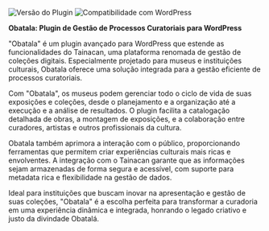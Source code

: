 ![Versão do Plugin](https://img.shields.io/badge/version-1.0.0-blue.svg)
![Compatibilidade com WordPress](https://img.shields.io/badge/WordPress-v5.7%2B-blue.svg)

**Obatala: Plugin de Gestão de Processos Curatoriais para WordPress**

"Obatala" é um plugin avançado para WordPress que estende as funcionalidades do Tainacan, uma plataforma renomada de gestão de coleções digitais. Especialmente projetado para museus e instituições culturais, Obatala oferece uma solução integrada para a gestão eficiente de processos curatoriais.

Com "Obatala", os museus podem gerenciar todo o ciclo de vida de suas exposições e coleções, desde o planejamento e a organização até a execução e a análise de resultados. O plugin facilita a catalogação detalhada de obras, a montagem de exposições, e a colaboração entre curadores, artistas e outros profissionais da cultura.

Obatala também aprimora a interação com o público, proporcionando ferramentas que permitem criar experiências culturais mais ricas e envolventes. A integração com o Tainacan garante que as informações sejam armazenadas de forma segura e acessível, com suporte para metadata rica e flexibilidade na gestão de dados.

Ideal para instituições que buscam inovar na apresentação e gestão de suas coleções, "Obatala" é a escolha perfeita para transformar a curadoria em uma experiência dinâmica e integrada, honrando o legado criativo e justo da divindade Obatalá.
